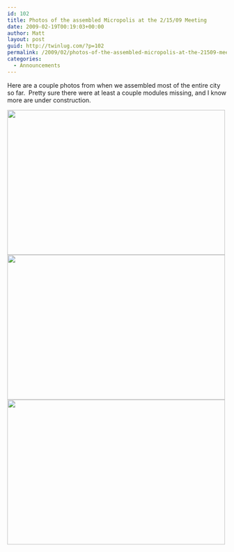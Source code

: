 ```yaml
---
id: 102
title: Photos of the assembled Micropolis at the 2/15/09 Meeting
date: 2009-02-19T00:19:03+00:00
author: Matt
layout: post
guid: http://twinlug.com/?p=102
permalink: /2009/02/photos-of-the-assembled-micropolis-at-the-21509-meeting/
categories:
  - Announcements
---
```

Here are a couple photos from when we assembled most of the entire city so far.  Pretty sure there were at least a couple modules missing, and I know more are under construction.

<img class="alignnone" title="Birds eye view of the city" src="http://farm4.static.flickr.com/3520/3284599063_21d3c8a72f.jpg" alt="" width="500" height="333" />

<img class="alignnone" title="Maxs warehouse with TWINLUG billboard" src="http://farm4.static.flickr.com/3335/3284598683_7cfd81547c.jpg" alt="" width="500" height="333" />

<img class="alignnone" title="Another view of the city" src="http://farm4.static.flickr.com/3487/3285419234_a2cdf679e7.jpg" alt="" width="500" height="333" />